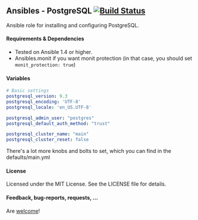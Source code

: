 ## Ansibles - PostgreSQL [![Build Status](https://travis-ci.org/Ansibles/postgresql.png)](https://travis-ci.org/Ansibles/postgresql)

Ansible role for installing and configuring PostgreSQL.


#### Requirements & Dependencies
- Tested on Ansible 1.4 or higher.
- Ansibles.monit if you want monit protection (in that case, you should set `monit_protection: true`)


#### Variables

```yaml
# Basic settings
postgresql_version: 9.3
postgresql_encoding: 'UTF-8'
postgresql_locale: 'en_US.UTF-8'

postgresql_admin_user: "postgres"
postgresql_default_auth_method: "trust"

postgresql_cluster_name: "main"
postgresql_cluster_reset: false
```

There's a lot more knobs and bolts to set, which you can find in the defaults/main.yml

#### License

Licensed under the MIT License. See the LICENSE file for details.

#### Feedback, bug-reports, requests, ...

Are [welcome](https://github.com/ansibles/postgresql/issues)!
